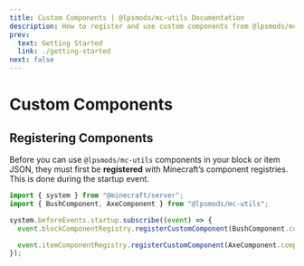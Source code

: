 ```yaml
---
title: Custom Components | @lpsmods/mc-utils Documentation
description: How to register and use custom components from @lpsmods/mc-utils.
prev:
  text: Getting Started
  link: ./getting-started
next: false
---
```


# Custom Components

## Registering Components

Before you can use `@lpsmods/mc-utils` components in your block or item JSON, they must first be **registered** with Minecraft’s component registries. This is done during the startup event.

```ts
import { system } from "@minecraft/server";
import { BushComponent, AxeComponent } from "@lpsmods/mc-utils";

system.beforeEvents.startup.subscribe((event) => {
  event.blockComponentRegistry.registerCustomComponent(BushComponent.componentId, new BushComponent());

  event.itemComponentRegistry.registerCustomComponent(AxeComponent.componentId, new AxeComponent());
});
```

